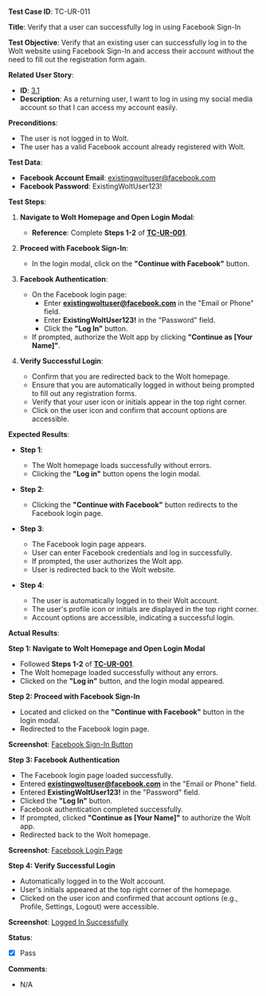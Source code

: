**Test Case ID**: TC-UR-011

**Title**: Verify that a user can successfully log in using Facebook Sign-In

**Test Objective**: Verify that an existing user can successfully log in to the Wolt website using Facebook Sign-In and access their account without the need to fill out the registration form again.

**Related User Story**:

- **ID**: [3.1](../../../requirements/3_User_Stories.md#31-user-registration-and-login)
- **Description**: As a returning user, I want to log in using my social media account so that I can access my account easily.

**Preconditions**:

- The user is not logged in to Wolt.
- The user has a valid Facebook account already registered with Wolt.

**Test Data**:

- **Facebook Account Email**: existingwoltuser@facebook.com
- **Facebook Password**: ExistingWoltUser123!

**Test Steps**:

1. **Navigate to Wolt Homepage and Open Login Modal**:
   - **Reference**: Complete **Steps 1-2** of **[TC-UR-001](TC-UR-001_Successful_Email_Registration.md)**.

2. **Proceed with Facebook Sign-In**:
   - In the login modal, click on the **"Continue with Facebook"** button.

3. **Facebook Authentication**:
   - On the Facebook login page:
     - Enter **existingwoltuser@facebook.com** in the "Email or Phone" field.
     - Enter **ExistingWoltUser123!** in the "Password" field.
     - Click the **"Log In"** button.
   - If prompted, authorize the Wolt app by clicking **"Continue as [Your Name]"**.

4. **Verify Successful Login**:
   - Confirm that you are redirected back to the Wolt homepage.
   - Ensure that you are automatically logged in without being prompted to fill out any registration forms.
   - Verify that your user icon or initials appear in the top right corner.
   - Click on the user icon and confirm that account options are accessible.

**Expected Results**:

- **Step 1**:
  - The Wolt homepage loads successfully without errors.
  - Clicking the **"Log in"** button opens the login modal.

- **Step 2**:
  - Clicking the **"Continue with Facebook"** button redirects to the Facebook login page.

- **Step 3**:
  - The Facebook login page appears.
  - User can enter Facebook credentials and log in successfully.
  - If prompted, the user authorizes the Wolt app.
  - User is redirected back to the Wolt website.

- **Step 4**:
  - The user is automatically logged in to their Wolt account.
  - The user's profile icon or initials are displayed in the top right corner.
  - Account options are accessible, indicating a successful login.

**Actual Results**:

**Step 1: Navigate to Wolt Homepage and Open Login Modal**

- Followed **Steps 1-2** of **[TC-UR-001](TC-UR-001_Successful_Email_Registration.md)**.
- The Wolt homepage loaded successfully without any errors.
- Clicked on the **"Log in"** button, and the login modal appeared.

**Step 2: Proceed with Facebook Sign-In**

- Located and clicked on the **"Continue with Facebook"** button in the login modal.
- Redirected to the Facebook login page.

**Screenshot**: [Facebook Sign-In Button](../../images/TC-UR/TC-UR-011/TC-UR-011_Facebook_Signin_Button.png)

**Step 3: Facebook Authentication**

- The Facebook login page loaded successfully.
- Entered **existingwoltuser@facebook.com** in the "Email or Phone" field.
- Entered **ExistingWoltUser123!** in the "Password" field.
- Clicked the **"Log In"** button.
- Facebook authentication completed successfully.
- If prompted, clicked **"Continue as [Your Name]"** to authorize the Wolt app.
- Redirected back to the Wolt homepage.

**Screenshot**: [Facebook Login Page](../../images/TC-UR/TC-UR-011/TC-UR-011_Facebook_Login_Page.png)

**Step 4: Verify Successful Login**

- Automatically logged in to the Wolt account.
- User's initials appeared at the top right corner of the homepage.
- Clicked on the user icon and confirmed that account options (e.g., Profile, Settings, Logout) were accessible.

**Screenshot**: [Logged In Successfully](../../images/TC-UR/TC-UR-011/TC-UR-011_Logged_In.png)

**Status**:

- [X] Pass

**Comments**:

- N/A